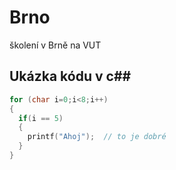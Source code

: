 # Brno
školení v Brně na VUT

## Ukázka kódu v c##

``` c
for (char i=0;i<8;i++)
{
  if(i == 5)
  {
    printf("Ahoj");  // to je dobré
  }
}
```
